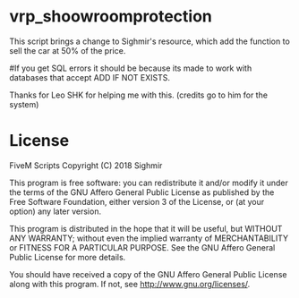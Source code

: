 # vrp_shoowroomprotection
 This script brings a change to Sighmir's resource, which add the function to sell the car at 50% of the price.


#If you get SQL errors it should be because its made to work with databases that accept ADD IF NOT EXISTS.

Thanks for Leo SHK for helping me with this. (credits go to him for the system)

# License

FiveM Scripts
Copyright (C) 2018 Sighmir

This program is free software: you can redistribute it and/or modify
it under the terms of the GNU Affero General Public License as published
by the Free Software Foundation, either version 3 of the License, or
(at your option) any later version.

This program is distributed in the hope that it will be useful,
but WITHOUT ANY WARRANTY; without even the implied warranty of
MERCHANTABILITY or FITNESS FOR A PARTICULAR PURPOSE.  See the
GNU Affero General Public License for more details.

You should have received a copy of the GNU Affero General Public License
along with this program.  If not, see <http://www.gnu.org/licenses/>.
